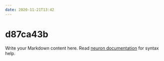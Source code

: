 ```yaml
---
date: 2020-11-21T13:42
---
```


# d87ca43b

Write your Markdown content here. Read [neuron documentation](https://neuron.zettel.page/2011404.html) for syntax help.


